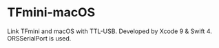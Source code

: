 # TFmini-macOS
Link TFmini and macOS with TTL-USB. Developed by Xcode 9 &amp; Swift 4. ORSSerialPort is used. 
